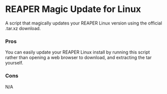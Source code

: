 # REAPER Magic Update for Linux
A script that magically updates your REAPER Linux version using the official .tar.xz download.

### Pros
You can easily update your REAPER Linux install by running this script rather than opening a web browser to download, and extracting the tar yourself.

### Cons
N/A
